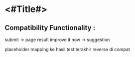 #  <#Title#>

## Compatibility Functionality :
submit -> page result
improve it now -> suggestion

placeholder mapping ke hasil test terakhir
reverse di compat
